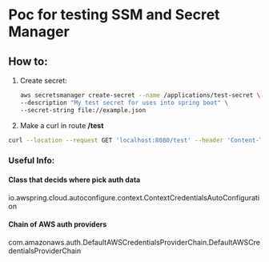 # Poc for testing SSM and Secret Manager

## How to:
1. Create secret:
   ```sh
   aws secretsmanager create-secret --name /applications/test-secret \
   --description "My test secret for uses into spring boot" \
   --secret-string file://example.json
   ```
1. Make a curl in route **/test**
```sh
curl --location --request GET 'localhost:8080/test' --header 'Content-Type: application/json'
```

### Useful Info:

#### Class that decids where pick auth data
io.awspring.cloud.autoconfigure.context.ContextCredentialsAutoConfiguration

#### Chain of AWS auth providers
com.amazonaws.auth.DefaultAWSCredentialsProviderChain.DefaultAWSCredentialsProviderChain